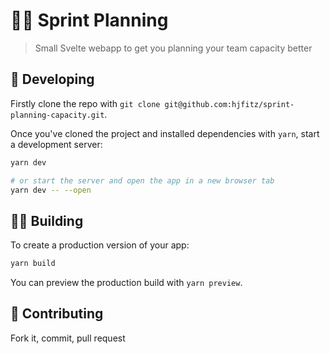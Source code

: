 # 🏃‍♂️ Sprint Planning

> Small Svelte webapp to get you planning your team capacity better

## 🤖 Developing

Firstly clone the repo with `git clone git@github.com:hjfitz/sprint-planning-capacity.git`.

Once you've cloned the project and installed dependencies with `yarn`, start a development server:

```bash
yarn dev

# or start the server and open the app in a new browser tab
yarn dev -- --open
```

## 🧑‍🏭 Building

To create a production version of your app:

```bash
yarn build
```

You can preview the production build with `yarn preview`.

## 🎁 Contributing

Fork it, commit, pull request
